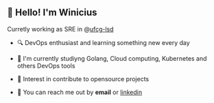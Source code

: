 ## 👋 Hello! I'm Winicius

Curretly working as SRE in @[ufcg-lsd](https://www.lsd.ufcg.edu.br/)

* 🔍 DevOps enthusiast and learning something new every day

* 🌱 I'm currently studiyng Golang, Cloud computing, Kubernetes and others DevOps tools

* 🎯 Interest in contribute to opensource projects

* 💬 You can reach me out by **email** or [linkedin](https://www.linkedin.com/in/winiciusbezerra/)

